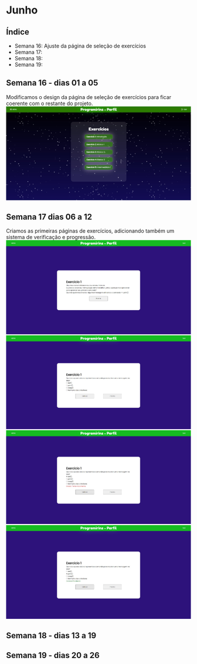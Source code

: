 # Junho

## Índice
- Semana 16: Ajuste da página de seleção de exercícios
- Semana 17:
- Semana 18:
- Semana 19:

## Semana 16 - dias 01 a 05
Modificamos o design da página de seleção de exercícios para ficar coerente com o restante do projeto.
![SiteMenuExc2](./Imagens/Jun_01.jpg)

## Semana 17 dias 06 a 12

Criamos as primeiras páginas de exercícios, adicionando também um sistema de verificação e progressão.
![PrimeiroExercicio](./Imagens/Jun_02.jpg)
![PrimeiroExercicio1](./Imagens/Jun_02.1.jpg)
![PrimeiroExercicio2](./Imagens/Jun_02.2.jpg)
![PrimeiroExercicio3](./Imagens/Jun_02.3.jpg)

## Semana 18 - dias 13 a 19

## Semana 19 - dias 20 a 26

